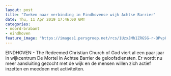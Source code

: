 ```yaml
---
layout: post
title: "Zoeken naar verbinding in Eindhovense wijk Achtse Barrier"
date: Thu, 11 Apr 2019 17:46:00 GMT
categories: 
- noord-brabant 
- eindhoven 
feature_image: "https://images1.persgroep.net/rcs/1UzxJMh1ZRGSG-r-QPvp8v_jVRY/diocontent/145035003/_fitwidth/400/?appId=21791a8992982cd8da851550a453bd7f&quality=0.7"
---
```


EINDHOVEN - The Redeemed Christian Church of God viert al een paar jaar in wijkcentrum De Mortel in Achtse Barrier de geloofsdiensten. Er wordt nu meer aansluiting gezocht met de wijk en de mensen willen zich actief inzetten en meedoen met activiteiten.
